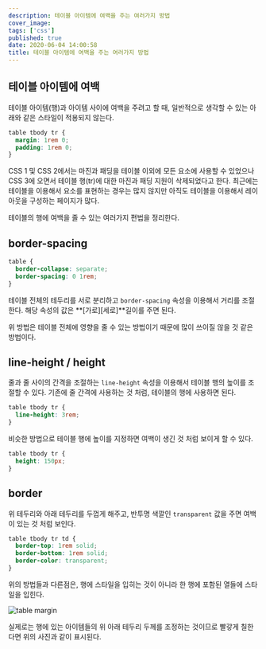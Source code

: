 ```yaml
---
description: 테이블 아이템에 여백을 주는 여러가지 방법
cover_image:
tags: ['css']
published: true
date: 2020-06-04 14:00:58
title: 테이블 아이템에 여백을 주는 여러가지 방법
---
```


## 테이블 아이템에 여백

테이블 아이템(행)과 아이템 사이에 여백을 주려고 할 때, 일반적으로 생각할 수 있는 아래와 같은 스타일이 적용되지 않는다.

```css
table tbody tr {
  margin: 1rem 0;
  padding: 1rem 0;
}
```

CSS 1 및 CSS 2에서는 마진과 패딩을 테이블 이외에 모든 요소에 사용할 수 있었으나 CSS 3에 오면서 테이블 행(tr)에 대한 마진과 패딩 지원이 삭제되었다고 한다. 최근에는 테이블을 이용해서 요소를 표현하는 경우는 많지 않지만 아직도 테이블을 이용해서 레이아웃을 구성하는 페이지가 많다.

테이블의 행에 여백을 줄 수 있는 여러가지 편법을 정리한다.

## border-spacing

```css
table {
  border-collapse: separate;
  border-spacing: 0 1rem;
}
```

테이블 전체의 테두리를 서로 분리하고 `border-spacing` 속성을 이용해서 거리를 조절한다. 해당 속성의 값은 **[가로][세로]**길이를 주면 된다.

위 방법은 테이블 전체에 영향을 줄 수 있는 방법이기 때문에 많이 쓰이질 않을 것 같은 방법이다.

## line-height / height

줄과 줄 사이의 간격을 조절하는 `line-height` 속성을 이용해서 테이블 행의 높이를 조절할 수 있다. 기존에 줄 간격에 사용하는 것 처럼, 테이블의 행에 사용하면 된다.

```css
table tbody tr {
  line-height: 3rem;
}
```

비슷한 방법으로 테이블 행에 높이를 지정하면 여백이 생긴 것 처럼 보이게 할 수 있다.

```css
table tbody tr {
  height: 150px;
}
```

## border

위 테두리와 아래 테두리를 두껍게 해주고, 반투명 색깔인 `transparent` 값을 주면 여백이 있는 것 처럼 보인다.

```css
table tbody tr td {
  border-top: 1rem solid;
  border-bottom: 1rem solid;
  border-color: transparent;
}
```

위의 방법들과 다른점은, 행에 스타일을 입히는 것이 아니라 한 행에 포함된 열들에 스타일을 입힌다.

![table margin](/images/table-margin-example1.png)

실제로는 행에 있는 아이템들의 위 아래 테두리 두께를 조정하는 것이므로 빨갛게 칠한다면 위의 사진과 같이 표시된다.
